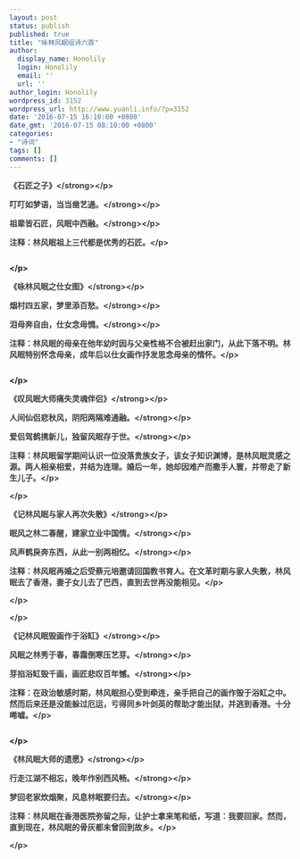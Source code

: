 ```yaml
---
layout: post
status: publish
published: true
title: "咏林风眠组诗六首"
author:
  display_name: Honolily
  login: Honolily
  email: ''
  url: ''
author_login: Honolily
wordpress_id: 3152
wordpress_url: http://www.yuanli.info/?p=3152
date: '2016-07-15 16:10:00 +0800'
date_gmt: '2016-07-15 08:10:00 +0800'
categories:
- "诗词"
tags: []
comments: []
---
```

<p style="color: #3e3e3e;"><strong>《石匠之子》<&#47;strong><&#47;p></p>
<p style="color: #3e3e3e;"><strong>叮叮如梦语，当当凿艺通。<&#47;strong><&#47;p></p>
<p style="color: #3e3e3e;"><strong>祖辈皆石匠，风眠中西融。<&#47;strong><&#47;p></p>
<p style="color: #3e3e3e;">注释：林风眠祖上三代都是优秀的石匠。<&#47;p></p>
<p style="color: #3e3e3e;"><img src="http:&#47;&#47;mmbiz.qpic.cn&#47;mmbiz&#47;EPHD4vRCObLb3vvmJ1y0DUfiam13Y619IQJQ6gSlzYHMBxlHWuenqiakYJgkOBgmzmOrghhFjmnNPT2lPhEEpAfQ&#47;640?wx_fmt=jpeg&amp;tp=webp&amp;wxfrom=5&amp;wx_lazy=1" alt="" data-s="300,640" data-type="jpeg" data-src="http:&#47;&#47;mmbiz.qpic.cn&#47;mmbiz&#47;EPHD4vRCObLb3vvmJ1y0DUfiam13Y619IQJQ6gSlzYHMBxlHWuenqiakYJgkOBgmzmOrghhFjmnNPT2lPhEEpAfQ&#47;0?wx_fmt=jpeg" data-ratio="0.9892086330935251" data-w="" &#47;></p>
<p><&#47;p></p>
<p style="color: #3e3e3e;"><strong>《咏林风眠之仕女图》<&#47;strong><&#47;p></p>
<p style="color: #3e3e3e;"><strong>烟村四五家，梦里添百愁。<&#47;strong><&#47;p></p>
<p style="color: #3e3e3e;"><strong>泪母奔自由，仕女念母惆。<&#47;strong><&#47;p></p>
<p style="color: #3e3e3e;">注释：林风眠的母亲在他年幼时因与父亲性格不合被赶出家门，从此下落不明。林风眠特别怀念母亲，成年后以仕女画作抒发思念母亲的情怀。<&#47;p></p>
<p style="color: #3e3e3e;"><img src="http:&#47;&#47;mmbiz.qpic.cn&#47;mmbiz&#47;EPHD4vRCObLb3vvmJ1y0DUfiam13Y619IeHWdia79F1esCEWAQ5q0OC6mSnFs07Erav7PU0zqXAePgOOcQNtsYjA&#47;640?wx_fmt=jpeg&amp;tp=webp&amp;wxfrom=5&amp;wx_lazy=1" alt="" data-s="300,640" data-type="jpeg" data-src="http:&#47;&#47;mmbiz.qpic.cn&#47;mmbiz&#47;EPHD4vRCObLb3vvmJ1y0DUfiam13Y619IeHWdia79F1esCEWAQ5q0OC6mSnFs07Erav7PU0zqXAePgOOcQNtsYjA&#47;0?wx_fmt=jpeg" data-ratio="0.9422222222222222" data-w="450" &#47;></p>
<p><&#47;p></p>
<p style="color: #3e3e3e;"><strong>《叹风眠大师痛失灵魂伴侣》<&#47;strong><&#47;p></p>
<p style="color: #3e3e3e;"><strong>人间仙侣悲秋风，阴阳两隔难通融。<&#47;strong><&#47;p></p>
<p style="color: #3e3e3e;"><strong>爱侣驾鹤携新儿，独留风眠存于世。<&#47;strong><&#47;p></p>
<p style="color: #3e3e3e;">注释：林风眠留学期间认识一位没落贵族女子，该女子知识渊博，是林风眠灵感之源。两人相亲相爱，并结为连理。婚后一年，她却因难产而撒手人寰，并带走了新生儿子。<&#47;p></p>
<p style="color: #3e3e3e;"><img src="http:&#47;&#47;mmbiz.qpic.cn&#47;mmbiz&#47;EPHD4vRCObLb3vvmJ1y0DUfiam13Y619I8BhnYobHSRSGALLicK31h8D9gNr1XpLbB5wO6j6sia8uN8F5PQ8FkF2w&#47;640?wx_fmt=jpeg&amp;tp=webp&amp;wxfrom=5&amp;wx_lazy=1" alt="" data-s="300,640" data-type="jpeg" data-src="http:&#47;&#47;mmbiz.qpic.cn&#47;mmbiz&#47;EPHD4vRCObLb3vvmJ1y0DUfiam13Y619I8BhnYobHSRSGALLicK31h8D9gNr1XpLbB5wO6j6sia8uN8F5PQ8FkF2w&#47;0?wx_fmt=jpeg" data-ratio="0.5323741007194245" data-w="" &#47;><&#47;p></p>
<p style="color: #3e3e3e;"><strong>《记林风眠与家人再次失散》<&#47;strong><&#47;p></p>
<p style="color: #3e3e3e;"><strong>眠风之林二春醒，建家立业中国情。<&#47;strong><&#47;p></p>
<p style="color: #3e3e3e;"><strong>风声鹤戾奔东西，从此一别两相忆。<&#47;strong><&#47;p></p>
<p style="color: #3e3e3e;">注释：林风眠再婚之后受蔡元培邀请回国教书育人。在文革时期与家人失散，林风眠去了香港，妻子女儿去了巴西，直到去世再没能相见。<&#47;p></p>
<p style="color: #3e3e3e;"><img src="http:&#47;&#47;mmbiz.qpic.cn&#47;mmbiz&#47;EPHD4vRCObLb3vvmJ1y0DUfiam13Y619IT3ThUVtkErMnLLVI4I2xUicjyPnJKD01hSlzCSFM5azrEiaPqlQHt84w&#47;640?wx_fmt=jpeg&amp;tp=webp&amp;wxfrom=5&amp;wx_lazy=1" alt="" data-s="300,640" data-type="jpeg" data-src="http:&#47;&#47;mmbiz.qpic.cn&#47;mmbiz&#47;EPHD4vRCObLb3vvmJ1y0DUfiam13Y619IT3ThUVtkErMnLLVI4I2xUicjyPnJKD01hSlzCSFM5azrEiaPqlQHt84w&#47;0?wx_fmt=jpeg" data-ratio="0.58" data-w="500" &#47;><&#47;p></p>
<p style="color: #3e3e3e;"><&#47;p></p>
<p style="color: #3e3e3e;"><strong>《记林风眠毁画作于浴缸》<&#47;strong><&#47;p></p>
<p style="color: #3e3e3e;"><strong>风眠之林秀于春，春霜倒寒压艺芽。<&#47;strong><&#47;p></p>
<p style="color: #3e3e3e;"><strong>芽掐浴缸毁千画，画匠悲叹百年憾。<&#47;strong><&#47;p></p>
<p style="color: #3e3e3e;">注释：在政治敏感时期，林风眠担心受到牵连，亲手把自己的画作毁于浴缸之中。然而后来还是没能躲过厄运，亏得同乡叶剑英的帮助才能出狱，并逃到香港。十分唏嘘。<&#47;p></p>
<p style="color: #3e3e3e;"><img src="http:&#47;&#47;mmbiz.qpic.cn&#47;mmbiz&#47;EPHD4vRCObLb3vvmJ1y0DUfiam13Y619IT0PJlrV0oUIotRjoqMFEEekhib26HB0xo9YNGSb5fmJ6ECic4eASePgw&#47;640?wx_fmt=jpeg&amp;tp=webp&amp;wxfrom=5&amp;wx_lazy=1" alt="" data-s="300,640" data-type="jpeg" data-src="http:&#47;&#47;mmbiz.qpic.cn&#47;mmbiz&#47;EPHD4vRCObLb3vvmJ1y0DUfiam13Y619IT0PJlrV0oUIotRjoqMFEEekhib26HB0xo9YNGSb5fmJ6ECic4eASePgw&#47;0?wx_fmt=jpeg" data-ratio="0.46402877697841727" data-w="" &#47;></p>
<p><&#47;p></p>
<p style="color: #3e3e3e;"><strong>《林风眠大师的遗愿》<&#47;strong><&#47;p></p>
<p style="color: #3e3e3e;"><strong>行走江湖不相忘，晚年作别西风畅。<&#47;strong><&#47;p></p>
<p style="color: #3e3e3e;"><strong>梦回老家炊烟聚，风息林眠要归去。<&#47;strong><&#47;p></p>
<p style="color: #3e3e3e;">注释：林风眠在香港医院弥留之际，让护士拿来笔和纸，写道：我要回家。然而，直到现在，林风眠的骨灰都未曾回到故乡。<&#47;p></p>
<p style="color: #3e3e3e;"><img src="http:&#47;&#47;mmbiz.qpic.cn&#47;mmbiz&#47;EPHD4vRCObLb3vvmJ1y0DUfiam13Y619InlyunaC8JbficG5niaTPHmcVOE9snAhVUnVQO6NSq3FRbyDiaicVJmUNoQ&#47;640?wx_fmt=jpeg&amp;tp=webp&amp;wxfrom=5&amp;wx_lazy=1" alt="" data-s="300,640" data-type="jpeg" data-src="http:&#47;&#47;mmbiz.qpic.cn&#47;mmbiz&#47;EPHD4vRCObLb3vvmJ1y0DUfiam13Y619InlyunaC8JbficG5niaTPHmcVOE9snAhVUnVQO6NSq3FRbyDiaicVJmUNoQ&#47;0?wx_fmt=jpeg" data-ratio="0.49640287769784175" data-w="" &#47;><&#47;p></p>
